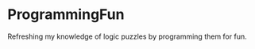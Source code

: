 ProgrammingFun
==============

Refreshing my knowledge of logic puzzles by programming them for fun.
